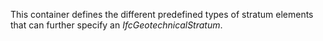 This container defines the different predefined types of stratum elements that can further specify an _IfcGeotechnicalStratum_.
